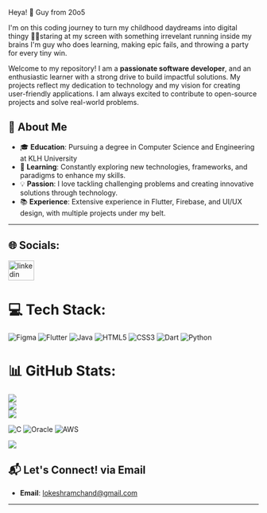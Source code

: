 
Heya! 👋 Guy from 20o5


I'm on this coding journey to turn my childhood daydreams into digital thingy
🧑‍💻staring at my screen with something irrevelant running inside my brains 
I'm guy who does learning, making epic fails, and throwing a party for every tiny win.


Welcome to my repository! I am a **passionate software developer**, and an enthusiastic learner with a strong drive to build impactful solutions. My projects reflect my dedication to technology and my vision for creating user-friendly applications. I am always excited to contribute to open-source projects and solve real-world problems.

## 🚀 About Me

- 🎓 **Education**: Pursuing a degree in Computer Science and Engineering at KLH University 
- 🌱 **Learning**: Constantly exploring new technologies, frameworks, and paradigms to enhance my skills.
- 💡 **Passion**: I love tackling challenging problems and creating innovative solutions through technology.
- 📚 **Experience**: Extensive experience in Flutter, Firebase, and UI/UX design, with multiple projects under my belt.

---

## 🌐 Socials:
<div align="left">
  <a href="https://www.linkedin.com/in/lokesh-ram-chand-b-b276bb291/?originalSubdomain=in" target="_blank">
    <img src="https://raw.githubusercontent.com/maurodesouza/profile-readme-generator/master/src/assets/icons/social/linkedin/default.svg" width="52" height="40" alt="linkedin logo"  />
  </a>

###
# 💻 Tech Stack:
![Figma](https://img.shields.io/badge/figma-%23F24E1E.svg?style=flat-square&logo=figma&logoColor=white) ![Flutter](https://img.shields.io/badge/Flutter-%2302569B.svg?style=flat-square&logo=Flutter&logoColor=white) ![Java](https://img.shields.io/badge/java-%23ED8B00.svg?style=flat-square&logo=openjdk&logoColor=white) ![HTML5](https://img.shields.io/badge/html5-%23E34F26.svg?style=flat-square&logo=html5&logoColor=white) ![CSS3](https://img.shields.io/badge/css3-%231572B6.svg?style=flat-square&logo=css3&logoColor=white) ![Dart](https://img.shields.io/badge/dart-%230175C2.svg?style=flat-square&logo=dart&logoColor=white) ![Python](https://img.shields.io/badge/python-3670A0?style=flat-square&logo=python&logoColor=ffdd54)
# 📊 GitHub Stats:
![](https://github-readme-stats.vercel.app/api?username=lokeshramchand-ctrl&theme=dark&hide_border=false&include_all_commits=true&count_private=true)<br/>
![](https://github-readme-streak-stats.herokuapp.com/?user=lokeshramchand-ctrl&theme=dark&hide_border=false)<br/>
![](https://github-readme-stats.vercel.app/api/top-langs/?username=lokeshramchand-ctrl&theme=dark&hide_border=false&include_all_commits=true&count_private=true&layout=compact)


![C](https://img.shields.io/badge/c-%2300599C.svg?style=flat&logo=c&logoColor=white) ![Oracle](https://img.shields.io/badge/Oracle-F80000?style=flat&logo=oracle&logoColor=white) ![AWS](https://img.shields.io/badge/AWS-%23FF9900.svg?style=flat&logo=amazon-aws&logoColor=white)




![](https://quotes-github-readme.vercel.app/api?type=horizontal&theme=tokyonight)
<br clear="both">


## 📬 Let's Connect! via Email

- **Email**: lokeshramchand@gmail.com

---





